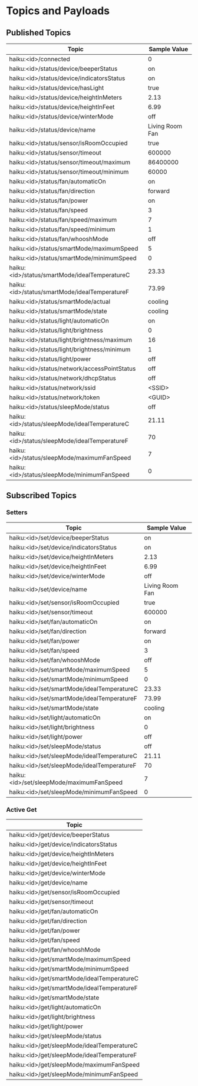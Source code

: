 # Topics and Payloads

## Published Topics

| Topic                                               | Sample Value    |
|-----------------------------------------------------|-----------------|
| haiku:&lt;id&gt;/connected                          | 0               |
| haiku:&lt;id&gt;/status/device/beeperStatus         | on              |
| haiku:&lt;id&gt;/status/device/indicatorsStatus     | on              |
| haiku:&lt;id&gt;/status/device/hasLight             | true            |
| haiku:&lt;id&gt;/status/device/heightInMeters       | 2.13            |
| haiku:&lt;id&gt;/status/device/heightInFeet         | 6.99            |
| haiku:&lt;id&gt;/status/device/winterMode           | off             |
| haiku:&lt;id&gt;/status/device/name                 | Living Room Fan |
| haiku:&lt;id&gt;/status/sensor/isRoomOccupied       | true            |
| haiku:&lt;id&gt;/status/sensor/timeout              | 600000          |
| haiku:&lt;id&gt;/status/sensor/timeout/maximum      | 86400000        |
| haiku:&lt;id&gt;/status/sensor/timeout/minimum      | 60000           |
| haiku:&lt;id&gt;/status/fan/automaticOn             | on              |
| haiku:&lt;id&gt;/status/fan/direction               | forward         |
| haiku:&lt;id&gt;/status/fan/power                   | on              |
| haiku:&lt;id&gt;/status/fan/speed                   | 3               |
| haiku:&lt;id&gt;/status/fan/speed/maximum           | 7               |
| haiku:&lt;id&gt;/status/fan/speed/minimum           | 1               |
| haiku:&lt;id&gt;/status/fan/whooshMode              | off             |
| haiku:&lt;id&gt;/status/smartMode/maximumSpeed      | 5               |
| haiku:&lt;id&gt;/status/smartMode/minimumSpeed      | 0               |
| haiku:&lt;id&gt;/status/smartMode/idealTemperatureC | 23.33           |
| haiku:&lt;id&gt;/status/smartMode/idealTemperatureF | 73.99           |
| haiku:&lt;id&gt;/status/smartMode/actual            | cooling         |
| haiku:&lt;id&gt;/status/smartMode/state             | cooling         |
| haiku:&lt;id&gt;/status/light/automaticOn           | on              |
| haiku:&lt;id&gt;/status/light/brightness            | 0               |
| haiku:&lt;id&gt;/status/light/brightness/maximum    | 16              |
| haiku:&lt;id&gt;/status/light/brightness/minimum    | 1               |
| haiku:&lt;id&gt;/status/light/power                 | off             |
| haiku:&lt;id&gt;/status/network/accessPointStatus   | off             |
| haiku:&lt;id&gt;/status/network/dhcpStatus          | off             |
| haiku:&lt;id&gt;/status/network/ssid                | &lt;SSID&gt;    |
| haiku:&lt;id&gt;/status/network/token               | &lt;GUID&gt;    |
| haiku:&lt;id&gt;/status/sleepMode/status            | off             |
| haiku:&lt;id&gt;/status/sleepMode/idealTemperatureC | 21.11           |
| haiku:&lt;id&gt;/status/sleepMode/idealTemperatureF | 70              |
| haiku:&lt;id&gt;/status/sleepMode/maximumFanSpeed   | 7               |
| haiku:&lt;id&gt;/status/sleepMode/minimumFanSpeed   | 0               |

## Subscribed Topics

### Setters

| Topic                                            | Sample Value    |
|--------------------------------------------------|-----------------|
| haiku:&lt;id&gt;/set/device/beeperStatus         | on              |
| haiku:&lt;id&gt;/set/device/indicatorsStatus     | on              |
| haiku:&lt;id&gt;/set/device/heightInMeters       | 2.13            |
| haiku:&lt;id&gt;/set/device/heightInFeet         | 6.99            |
| haiku:&lt;id&gt;/set/device/winterMode           | off             |
| haiku:&lt;id&gt;/set/device/name                 | Living Room Fan |
| haiku:&lt;id&gt;/set/sensor/isRoomOccupied       | true            |
| haiku:&lt;id&gt;/set/sensor/timeout              | 600000          |
| haiku:&lt;id&gt;/set/fan/automaticOn             | on              |
| haiku:&lt;id&gt;/set/fan/direction               | forward         |
| haiku:&lt;id&gt;/set/fan/power                   | on              |
| haiku:&lt;id&gt;/set/fan/speed                   | 3               |
| haiku:&lt;id&gt;/set/fan/whooshMode              | off             |
| haiku:&lt;id&gt;/set/smartMode/maximumSpeed      | 5               |
| haiku:&lt;id&gt;/set/smartMode/minimumSpeed      | 0               |
| haiku:&lt;id&gt;/set/smartMode/idealTemperatureC | 23.33           |
| haiku:&lt;id&gt;/set/smartMode/idealTemperatureF | 73.99           |
| haiku:&lt;id&gt;/set/smartMode/state             | cooling         |
| haiku:&lt;id&gt;/set/light/automaticOn           | on              |
| haiku:&lt;id&gt;/set/light/brightness            | 0               |
| haiku:&lt;id&gt;/set/light/power                 | off             |
| haiku:&lt;id&gt;/set/sleepMode/status            | off             |
| haiku:&lt;id&gt;/set/sleepMode/idealTemperatureC | 21.11           |
| haiku:&lt;id&gt;/set/sleepMode/idealTemperatureF | 70              |
| haiku:&lt;id&gt;/set/sleepMode/maximumFanSpeed   | 7               |
| haiku:&lt;id&gt;/set/sleepMode/minimumFanSpeed   | 0               |

### Active Get

| Topic                                            |
|--------------------------------------------------|
| haiku:&lt;id&gt;/get/device/beeperStatus         |
| haiku:&lt;id&gt;/get/device/indicatorsStatus     |
| haiku:&lt;id&gt;/get/device/heightInMeters       |
| haiku:&lt;id&gt;/get/device/heightInFeet         |
| haiku:&lt;id&gt;/get/device/winterMode           |
| haiku:&lt;id&gt;/get/device/name                 |
| haiku:&lt;id&gt;/get/sensor/isRoomOccupied       |
| haiku:&lt;id&gt;/get/sensor/timeout              |
| haiku:&lt;id&gt;/get/fan/automaticOn             |
| haiku:&lt;id&gt;/get/fan/direction               |
| haiku:&lt;id&gt;/get/fan/power                   |
| haiku:&lt;id&gt;/get/fan/speed                   |
| haiku:&lt;id&gt;/get/fan/whooshMode              |
| haiku:&lt;id&gt;/get/smartMode/maximumSpeed      |
| haiku:&lt;id&gt;/get/smartMode/minimumSpeed      |
| haiku:&lt;id&gt;/get/smartMode/idealTemperatureC |
| haiku:&lt;id&gt;/get/smartMode/idealTemperatureF |
| haiku:&lt;id&gt;/get/smartMode/state             |
| haiku:&lt;id&gt;/get/light/automaticOn           |
| haiku:&lt;id&gt;/get/light/brightness            |
| haiku:&lt;id&gt;/get/light/power                 |
| haiku:&lt;id&gt;/get/sleepMode/status            |
| haiku:&lt;id&gt;/get/sleepMode/idealTemperatureC |
| haiku:&lt;id&gt;/get/sleepMode/idealTemperatureF |
| haiku:&lt;id&gt;/get/sleepMode/maximumFanSpeed   |
| haiku:&lt;id&gt;/get/sleepMode/minimumFanSpeed   |
